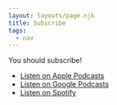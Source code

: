 ```yaml
---
layout: layouts/page.njk
title: Subscribe
tags:
  - nav
---
```


You should subscribe!

- [Listen on Apple Podcasts](https://podcasts.apple.com/us/podcast/its-a-very-exciting-time/id1652237240)
- [Listen on Google Podcasts](https://podcasts.google.com/feed/aHR0cHM6Ly9hbmNob3IuZm0vcy9iOTJkNmVhMC9wb2RjYXN0L3Jzcw)
- [Listen on Spotify](https://open.spotify.com/show/5KQ9ApvfXXCJH0zRYxbgTc)
